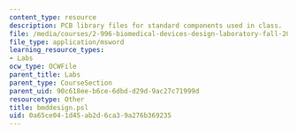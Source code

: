 ```yaml
---
content_type: resource
description: PCB library files for standard components used in class.
file: /media/courses/2-996-biomedical-devices-design-laboratory-fall-2007/0a65ce041d45ab2d6ca39a276b369235_bmddesign.psl
file_type: application/msword
learning_resource_types:
- Labs
ocw_type: OCWFile
parent_title: Labs
parent_type: CourseSection
parent_uid: 90c618ee-b6ce-6dbd-d29d-9ac27c71999d
resourcetype: Other
title: bmddesign.psl
uid: 0a65ce04-1d45-ab2d-6ca3-9a276b369235
---
```

